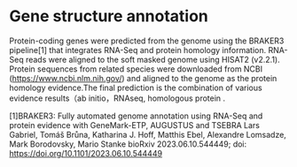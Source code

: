# Gene structure annotation
Protein-coding genes were predicted from the genome using the BRAKER3 pipeline[1] that integrates RNA-Seq and protein homology information. RNA-Seq reads were aligned to the soft masked genome using HISAT2 (v2.2.1). Protein sequences from related species were downloaded from NCBI (https://www.ncbi.nlm.nih.gov/) and aligned to the genome as the protein homology evidence.The final prediction is the combination of various evidence results（ab initio，RNAseq, homologous protein .

[1]BRAKER3: Fully automated genome annotation using RNA-Seq and protein evidence with GeneMark-ETP, AUGUSTUS and TSEBRA
Lars Gabriel, Tomáš Brůna, Katharina J. Hoff, Matthis Ebel, Alexandre Lomsadze, Mark Borodovsky, Mario Stanke
bioRxiv 2023.06.10.544449; doi: https://doi.org/10.1101/2023.06.10.544449
